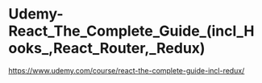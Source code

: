 # Udemy-React_The_Complete_Guide_(incl_Hooks_,React_Router,_Redux)
 https://www.udemy.com/course/react-the-complete-guide-incl-redux/
